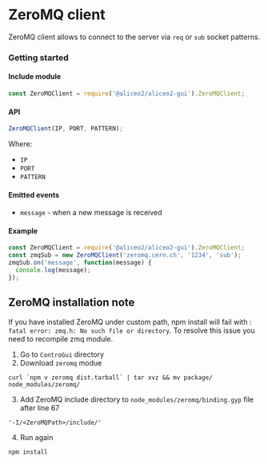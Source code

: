 # ZeroMQ client
ZeroMQ client allows to connect to the server via `req` or `sub` socket patterns.

### Getting started

#### Include module
```js
const ZeroMQClient = require('@aliceo2/aliceo2-gui').ZeroMQClient;
```

#### API
```js
ZeroMQClient(IP, PORT, PATTERN);
```
Where:
 * `IP`
 * `PORT`
 * `PATTERN`

#### Emitted events
 * `message` - when a new message is received

#### Example
```js
const ZeroMQClient = require('@aliceo2/aliceo2-gui').ZeroMQClient;
const zmqSub = new ZeroMQClient('zeromq.cern.ch', '1234', 'sub');
zmqSub.on('message', function(message) {
  console.log(message);
});
```

## ZeroMQ installation note
If you have installed ZeroMQ under custom path, npm install will fail with : `fatal error: zmq.h: No such file or directory`.
To resolve this issue you need to recompile zmq module.

1. Go to `ControGui` directory
2. Download `zeromq` modue
 ```
 curl `npm v zeromq dist.tarball` | tar xvz && mv package/ node_modules/zeromq/
 ```
3. Add ZeroMQ include directory to `node_modules/zeromq/binding.gyp` file after line 67
 ```
 '-I/<ZeroMQPath>/include/'
 ```
4. Run again 
 ```
 npm install
 ```
